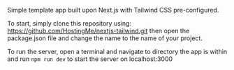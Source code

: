 Simple template app built upon Next.js with Tailwind CSS pre-configured.

To start, simply clone this repository using: https://github.com/HostingMe/nextjs-tailwind.git
then open the package.json file and change the name to the name of your project.

To run the server, open a terminal and navigate to directory the app is within and run `npm run dev` to start the server on localhost:3000
